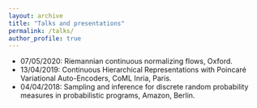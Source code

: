 ```yaml
---
layout: archive
title: "Talks and presentations"
permalink: /talks/
author_profile: true
---
```


- 07/05/2020: Riemannian continuous normalizing flows, Oxford.
- 13/04/2019: Continuous Hierarchical Representations with Poincaré Variational Auto-Encoders, CoML Inria, Paris.
- 04/04/2018: Sampling and inference for discrete random probability measures in probabilistic programs, Amazon, Berlin.